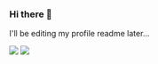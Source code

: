 ### Hi there 👋
I'll be editing my profile readme later...

<img src="https://img.shields.io/github/commit-activity/m/johnlins/JohnLins"/>
<img src="https://img.shields.io/github/commit-activity/m/johnlins/JohnLins"/>

<!--
**JohnLins/JohnLins** is a ✨ _special_ ✨ repository because its `README.md` (this file) appears on your GitHub profile.

Here are some ideas to get you started:

- 🔭 I’m currently working on ...
- 🌱 I’m currently learning ...
- 👯 I’m looking to collaborate on ...
- 🤔 I’m looking for help with ...
- 💬 Ask me about ...
- 📫 How to reach me: ...
- 😄 Pronouns: ...
- ⚡ Fun fact: ...
-->

